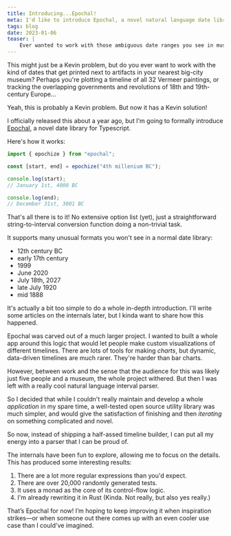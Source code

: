 ```yaml
---
title: Introducing...Epochal!
meta: I'd like to introduce Epochal, a novel natural language date library handling for ambiguous historical dates.
tags: blog
date: 2023-01-06
teaser: |
    Ever wanted to work with those ambiguous date ranges you see in museum exhibits? Whether it's plotting the timeline of Vermeer’s masterpieces or untangling the chaotic revolutions of 18th-century Europe, I’ve got a solution for you—or maybe just for me! Meet Epochal, a novel date library for Typescript that brings natural language date parsing to a whole new level.
---
```


This might just be a Kevin problem, but do you ever want to work with the kind
of dates that get printed next to artifacts in your nearest big-city museum?
Perhaps you're plotting a timeline of all 32 Vermeer paintings, or tracking the
overlapping governments and revolutions of 18th and 19th-century Europe...

Yeah, this is probably a Kevin problem. But now it has a Kevin solution!

I officially released this about a year ago, but I'm going to formally introduce
[Epochal](https://github.com/kjrocker/epochal), a novel date library for
Typescript.

Here's how it works:

```ts
import { epochize } from "epochal";

const [start, end] = epochize("4th millenium BC");

console.log(start);
// January 1st, 4000 BC

console.log(end);
// December 31st, 3001 BC
```

That's all there is to it! No extensive option list (yet), just a
straightforward string-to-interval conversion function doing a non-trivial task.

It supports many unusual formats you won't see in a normal date library:

- 12th century BC
- early 17th century
- 1999
- June 2020
- July 18th, 2027
- late July 1920
- mid 1888

It's actually a bit too simple to do a whole in-depth introduction. I'll write
some articles on the internals later, but I kinda want to share how this
happened.

Epochal was carved out of a much larger project. I wanted to built a whole app
around this logic that would let people make custom visualizations of different
timelines. There are lots of tools for making _charts_, but dynamic, data-driven
timelines are much rarer. They're harder than bar charts.

However, between work and the sense that the audience for this was likely just
five people and a museum, the whole project withered. But then I was left with a
really cool natural language interval parser.

So I decided that while I couldn't really maintain and develop a whole
_application_ in my spare time, a well-tested open source utility library was
much simpler, and would give the satisfaction of finishing and then _iterating_
on something complicated and novel.

So now, instead of shipping a half-assed timeline builder, I can put all my
energy into a parser that I can be proud of.

The internals have been fun to explore, allowing me to focus on the details.
This has produced some interesting results:

1. There are a lot more regular expressions than you'd expect.
2. There are over 20,000 randomly generated tests.
3. It uses a monad as the core of its control-flow logic.
4. I'm already rewriting it in Rust (Kinda. Not really, but also yes really.)

That’s Epochal for now! I’m hoping to keep improving it when inspiration
strikes—or when someone out there comes up with an even cooler use case than I
could've imagined.
